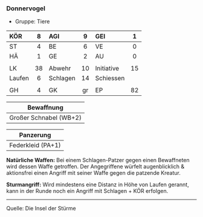 ### Donnervogel

- Gruppe: Tiere

| KÖR    |  8  | AGI      |  9  | GEI        |  1  |
| :----- | :-: | :------- | :-: | :--------- | :-: |
| ST     |  4  | BE       |  6  | VE         |  0  |
| HÄ     |  1  | GE       |  2  | AU         |  0  |
|        |     |          |     |            |     |
| LK     | 38  | Abwehr   | 10  | Initiative | 15  |
| Laufen |  6  | Schlagen | 14  | Schiessen  |     |
|        |     |          |     |            |     |
| GH     |  4  | GK       | gr  | EP         | 82  |

|       Bewaffnung       |
| :--------------------: |
| Großer Schnabel (WB+2) |

|     Panzerung     |
| :---------------: |
| Federkleid (PA+1) |

**Natürliche Waffen:** Bei einem Schlagen-Patzer gegen einen Bewaffneten wird dessen Waffe getroffen. Der Angegriffene würfelt augenblicklich & aktionsfrei einen Angriff mit seiner Waffe gegen die patzende Kreatur.

**Sturmangriff:** Wird mindestens eine Distanz in Höhe von Laufen gerannt, kann in der Runde noch ein Angriff mit Schlagen + KÖR erfolgen.

---

Quelle: Die Insel der Stürme
